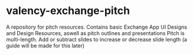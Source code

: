 # valency-exchange-pitch
A repository for pitch resources.
Contains basic Exchange App UI Designs and Design Resources, aswell as pitch outlines and presentations
Pitch is multi-length. Add or subtract slides to increase or decrease slide length (a guide will be made for this later)
